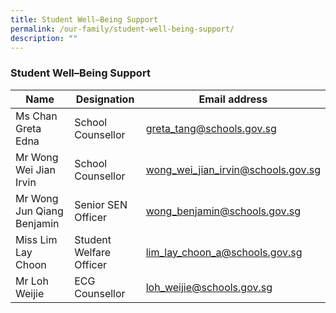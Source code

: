 ```yaml
---
title: Student Well–Being Support
permalink: /our-family/student-well-being-support/
description: ""
---
```

### Student Well–Being Support

| Name | Designation | Email address |
|---|---|---|
| Ms Chan Greta Edna | School Counsellor | greta_tang@schools.gov.sg |
| Mr Wong Wei Jian Irvin | School Counsellor | wong_wei_jian_irvin@schools.gov.sg |
| Mr Wong Jun Qiang Benjamin  | Senior SEN Officer  | wong_benjamin@schools.gov.sg  |
| Miss Lim Lay Choon | Student Welfare Officer  | lim_lay_choon_a@schools.gov.sg  |
| Mr Loh Weijie | ECG Counsellor | loh_weijie@schools.gov.sg |
